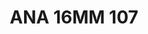 ---
title: ANA 16MM 107
date: 
draft: false

# descripcion
description : Anillo de plata 925 y ávalon

materials: Plata 925

color: 

dimensions: 16mm diámetro

code: 05-29-1373

type: "Anillos"

categories: []

price: $13.220,00

price_eftvo: $11.240,00

# Images
# first image will be shown in the product page
images:
  # - image: "images/path_to_image"
  # La ubicacion de las imagenes es imagenes/Anillos/Anillos.Nácar/05-29-1373-ana-16mm-107
  - image: "./images/anillos/nácar/05-29-1373-ana-16mm-107.jpg"
---